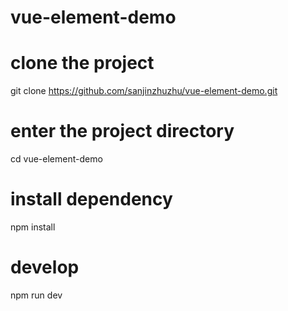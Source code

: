 # vue-element-demo

# clone the project
git clone https://github.com/sanjinzhuzhu/vue-element-demo.git

# enter the project directory
cd vue-element-demo

# install dependency
npm install

# develop
npm run dev